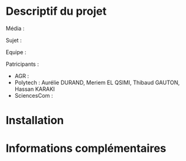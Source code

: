 ﻿# Descriptif du projet

Média :

Sujet :

Equipe :

Patricipants :

- AGR :
- Polytech : Aurélie DURAND, Meriem EL QSIMI, Thibaud GAUTON, Hassan KARAKI
- SciencesCom :

# Installation

# Informations complémentaires
